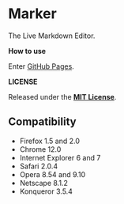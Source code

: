 # Marker

The Live Markdown Editor.
                    
**How to use**
                    
Enter [GitHub Pages](https://rodri-r-z.github.io/Timer/).
                    
**LICENSE**
                    
Released under the [**MIT License**](https://github.com/rodri-r-z/Marker/blob/main/LICENSE).
                    
## Compatibility
                    
* Firefox 1.5 and 2.0
* Chrome 12.0
* Internet Explorer 6 and 7
* Safari 2.0.4
* Opera 8.54 and 9.10
* Netscape 8.1.2
* Konqueror 3.5.4